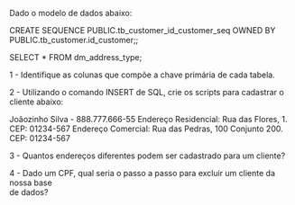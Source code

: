 Dado	o	modelo	de	dados	abaixo:



CREATE	SEQUENCE	PUBLIC.tb_customer_id_customer_seq OWNED	BY	
PUBLIC.tb_customer.id_customer;;

SELECT	*	FROM	dm_address_type;


1	- Identifique	as	colunas	que	compõe	a	chave	primária	de	cada	tabela.

2 - Utilizando	o	comando	INSERT	de	SQL,	crie	os	scripts	para	cadastrar	o cliente
abaixo:

Joãozinho	Silva	- 888.777.666-55
Endereço	Residencial:	Rua	das	Flores,	1.	CEP:	01234-567
Endereço	Comercial:	Rua das	Pedras,	100	Conjunto	200.	CEP:	01234-567

3	- Quantos	endereços	diferentes	podem	ser	cadastrado	para	um	cliente?

4	- Dado	um	CPF,	qual	seria	o	passo	a	passo	para	excluir	um	cliente	da	nossa	base	
de	dados?	
